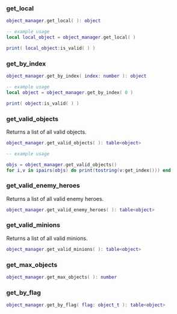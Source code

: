 ### get_local

```lua
object_manager.get_local( ): object
```

```lua
-- example usage
local local_object = object_manager.get_local( )

print( local_object:is_valid( ) )
```

### get_by_index

```lua
object_manager.get_by_index( index: number ): object
```

```lua
-- example usage
local object = object_manager.get_by_index( 0 )

print( object:is_valid( ) )
```

### get_valid_objects

Returns a list of all valid objects.

```lua
object_manager.get_valid_objects( ): table<object>
```

```lua
-- example usage

objs = object_manager.get_valid_objects()
for i,v in ipairs(objs) do print(tostring(v:get_index())) end
```

### get_valid_enemy_heroes

Returns a list of all valid enemy heroes.

```lua
object_manager.get_valid_enemy_heroes( ): table<object>
```

### get_valid_minions

Returns a list of all valid minions.

```lua
object_manager.get_valid_minions( ): table<object>
```

### get_max_objects

```lua
object_manager.get_max_objects( ): number
```

### get_by_flag
```lua
object_manager.get_by_flag( flag: object_t ): table<object>
```